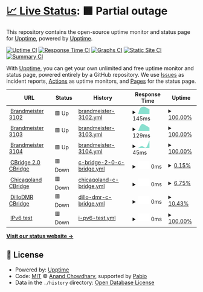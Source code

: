 # [📈 Live Status](https://demo.upptime.js.org): <!--live status--> **🟧 Partial outage**

This repository contains the open-source uptime monitor and status page for [Upptime](https://upptime.js.org), powered by [Upptime](https://github.com/upptime/upptime).

[![Uptime CI](https://github.com/Cotterville/upptime/workflows/Uptime%20CI/badge.svg)](https://github.com/Cotterville/upptime/actions?query=workflow%3A%22Uptime+CI%22)
[![Response Time CI](https://github.com/Cotterville/upptime/workflows/Response%20Time%20CI/badge.svg)](https://github.com/Cotterville/upptime/actions?query=workflow%3A%22Response+Time+CI%22)
[![Graphs CI](https://github.com/Cotterville/upptime/workflows/Graphs%20CI/badge.svg)](https://github.com/Cotterville/upptime/actions?query=workflow%3A%22Graphs+CI%22)
[![Static Site CI](https://github.com/Cotterville/upptime/workflows/Static%20Site%20CI/badge.svg)](https://github.com/Cotterville/upptime/actions?query=workflow%3A%22Static+Site+CI%22)
[![Summary CI](https://github.com/Cotterville/upptime/workflows/Summary%20CI/badge.svg)](https://github.com/Cotterville/upptime/actions?query=workflow%3A%22Summary+CI%22)

With [Upptime](https://upptime.js.org), you can get your own unlimited and free uptime monitor and status page, powered entirely by a GitHub repository. We use [Issues](https://github.com/upptime/upptime/issues) as incident reports, [Actions](https://github.com/Cotterville/upptime/actions) as uptime monitors, and [Pages](https://demo.upptime.js.org) for the status page.

<!--start: status pages-->
<!-- This summary is generated by Upptime (https://github.com/upptime/upptime) -->
<!-- Do not edit this manually, your changes will be overwritten -->
<!-- prettier-ignore -->
| URL | Status | History | Response Time | Uptime |
| --- | ------ | ------- | ------------- | ------ |
| <img alt="" src="https://icons.duckduckgo.com/ip3/74.91.114.19.ico" height="13"> [Brandmeister 3102](http://74.91.114.19) | 🟩 Up | [brandmeister-3102.yml](https://github.com/Cotterville/upptime/commits/HEAD/history/brandmeister-3102.yml) | <details><summary><img alt="Response time graph" src="./graphs/brandmeister-3102/response-time-week.png" height="20"> 145ms</summary><br><a href="https://status.dmrtexas.net/history/brandmeister-3102"><img alt="Response time 145" src="https://img.shields.io/endpoint?url=https%3A%2F%2Fraw.githubusercontent.com%2FCotterville%2Fupptime%2FHEAD%2Fapi%2Fbrandmeister-3102%2Fresponse-time.json"></a><br><a href="https://status.dmrtexas.net/history/brandmeister-3102"><img alt="24-hour response time 145" src="https://img.shields.io/endpoint?url=https%3A%2F%2Fraw.githubusercontent.com%2FCotterville%2Fupptime%2FHEAD%2Fapi%2Fbrandmeister-3102%2Fresponse-time-day.json"></a><br><a href="https://status.dmrtexas.net/history/brandmeister-3102"><img alt="7-day response time 145" src="https://img.shields.io/endpoint?url=https%3A%2F%2Fraw.githubusercontent.com%2FCotterville%2Fupptime%2FHEAD%2Fapi%2Fbrandmeister-3102%2Fresponse-time-week.json"></a><br><a href="https://status.dmrtexas.net/history/brandmeister-3102"><img alt="30-day response time 145" src="https://img.shields.io/endpoint?url=https%3A%2F%2Fraw.githubusercontent.com%2FCotterville%2Fupptime%2FHEAD%2Fapi%2Fbrandmeister-3102%2Fresponse-time-month.json"></a><br><a href="https://status.dmrtexas.net/history/brandmeister-3102"><img alt="1-year response time 145" src="https://img.shields.io/endpoint?url=https%3A%2F%2Fraw.githubusercontent.com%2FCotterville%2Fupptime%2FHEAD%2Fapi%2Fbrandmeister-3102%2Fresponse-time-year.json"></a></details> | <details><summary><a href="https://status.dmrtexas.net/history/brandmeister-3102">100.00%</a></summary><a href="https://status.dmrtexas.net/history/brandmeister-3102"><img alt="All-time uptime 100.00%" src="https://img.shields.io/endpoint?url=https%3A%2F%2Fraw.githubusercontent.com%2FCotterville%2Fupptime%2FHEAD%2Fapi%2Fbrandmeister-3102%2Fuptime.json"></a><br><a href="https://status.dmrtexas.net/history/brandmeister-3102"><img alt="24-hour uptime 100.00%" src="https://img.shields.io/endpoint?url=https%3A%2F%2Fraw.githubusercontent.com%2FCotterville%2Fupptime%2FHEAD%2Fapi%2Fbrandmeister-3102%2Fuptime-day.json"></a><br><a href="https://status.dmrtexas.net/history/brandmeister-3102"><img alt="7-day uptime 100.00%" src="https://img.shields.io/endpoint?url=https%3A%2F%2Fraw.githubusercontent.com%2FCotterville%2Fupptime%2FHEAD%2Fapi%2Fbrandmeister-3102%2Fuptime-week.json"></a><br><a href="https://status.dmrtexas.net/history/brandmeister-3102"><img alt="30-day uptime 100.00%" src="https://img.shields.io/endpoint?url=https%3A%2F%2Fraw.githubusercontent.com%2FCotterville%2Fupptime%2FHEAD%2Fapi%2Fbrandmeister-3102%2Fuptime-month.json"></a><br><a href="https://status.dmrtexas.net/history/brandmeister-3102"><img alt="1-year uptime 100.00%" src="https://img.shields.io/endpoint?url=https%3A%2F%2Fraw.githubusercontent.com%2FCotterville%2Fupptime%2FHEAD%2Fapi%2Fbrandmeister-3102%2Fuptime-year.json"></a></details>
| <img alt="" src="https://icons.duckduckgo.com/ip3/74.91.118.251.ico" height="13"> [Brandmeister 3103](http://74.91.118.251) | 🟩 Up | [brandmeister-3103.yml](https://github.com/Cotterville/upptime/commits/HEAD/history/brandmeister-3103.yml) | <details><summary><img alt="Response time graph" src="./graphs/brandmeister-3103/response-time-week.png" height="20"> 129ms</summary><br><a href="https://status.dmrtexas.net/history/brandmeister-3103"><img alt="Response time 129" src="https://img.shields.io/endpoint?url=https%3A%2F%2Fraw.githubusercontent.com%2FCotterville%2Fupptime%2FHEAD%2Fapi%2Fbrandmeister-3103%2Fresponse-time.json"></a><br><a href="https://status.dmrtexas.net/history/brandmeister-3103"><img alt="24-hour response time 129" src="https://img.shields.io/endpoint?url=https%3A%2F%2Fraw.githubusercontent.com%2FCotterville%2Fupptime%2FHEAD%2Fapi%2Fbrandmeister-3103%2Fresponse-time-day.json"></a><br><a href="https://status.dmrtexas.net/history/brandmeister-3103"><img alt="7-day response time 129" src="https://img.shields.io/endpoint?url=https%3A%2F%2Fraw.githubusercontent.com%2FCotterville%2Fupptime%2FHEAD%2Fapi%2Fbrandmeister-3103%2Fresponse-time-week.json"></a><br><a href="https://status.dmrtexas.net/history/brandmeister-3103"><img alt="30-day response time 129" src="https://img.shields.io/endpoint?url=https%3A%2F%2Fraw.githubusercontent.com%2FCotterville%2Fupptime%2FHEAD%2Fapi%2Fbrandmeister-3103%2Fresponse-time-month.json"></a><br><a href="https://status.dmrtexas.net/history/brandmeister-3103"><img alt="1-year response time 129" src="https://img.shields.io/endpoint?url=https%3A%2F%2Fraw.githubusercontent.com%2FCotterville%2Fupptime%2FHEAD%2Fapi%2Fbrandmeister-3103%2Fresponse-time-year.json"></a></details> | <details><summary><a href="https://status.dmrtexas.net/history/brandmeister-3103">100.00%</a></summary><a href="https://status.dmrtexas.net/history/brandmeister-3103"><img alt="All-time uptime 100.00%" src="https://img.shields.io/endpoint?url=https%3A%2F%2Fraw.githubusercontent.com%2FCotterville%2Fupptime%2FHEAD%2Fapi%2Fbrandmeister-3103%2Fuptime.json"></a><br><a href="https://status.dmrtexas.net/history/brandmeister-3103"><img alt="24-hour uptime 100.00%" src="https://img.shields.io/endpoint?url=https%3A%2F%2Fraw.githubusercontent.com%2FCotterville%2Fupptime%2FHEAD%2Fapi%2Fbrandmeister-3103%2Fuptime-day.json"></a><br><a href="https://status.dmrtexas.net/history/brandmeister-3103"><img alt="7-day uptime 100.00%" src="https://img.shields.io/endpoint?url=https%3A%2F%2Fraw.githubusercontent.com%2FCotterville%2Fupptime%2FHEAD%2Fapi%2Fbrandmeister-3103%2Fuptime-week.json"></a><br><a href="https://status.dmrtexas.net/history/brandmeister-3103"><img alt="30-day uptime 100.00%" src="https://img.shields.io/endpoint?url=https%3A%2F%2Fraw.githubusercontent.com%2FCotterville%2Fupptime%2FHEAD%2Fapi%2Fbrandmeister-3103%2Fuptime-month.json"></a><br><a href="https://status.dmrtexas.net/history/brandmeister-3103"><img alt="1-year uptime 100.00%" src="https://img.shields.io/endpoint?url=https%3A%2F%2Fraw.githubusercontent.com%2FCotterville%2Fupptime%2FHEAD%2Fapi%2Fbrandmeister-3103%2Fuptime-year.json"></a></details>
| <img alt="" src="https://icons.duckduckgo.com/ip3/162.248.88.117.ico" height="13"> [Brandmeister 3104](http://162.248.88.117) | 🟩 Up | [brandmeister-3104.yml](https://github.com/Cotterville/upptime/commits/HEAD/history/brandmeister-3104.yml) | <details><summary><img alt="Response time graph" src="./graphs/brandmeister-3104/response-time-week.png" height="20"> 45ms</summary><br><a href="https://status.dmrtexas.net/history/brandmeister-3104"><img alt="Response time 45" src="https://img.shields.io/endpoint?url=https%3A%2F%2Fraw.githubusercontent.com%2FCotterville%2Fupptime%2FHEAD%2Fapi%2Fbrandmeister-3104%2Fresponse-time.json"></a><br><a href="https://status.dmrtexas.net/history/brandmeister-3104"><img alt="24-hour response time 45" src="https://img.shields.io/endpoint?url=https%3A%2F%2Fraw.githubusercontent.com%2FCotterville%2Fupptime%2FHEAD%2Fapi%2Fbrandmeister-3104%2Fresponse-time-day.json"></a><br><a href="https://status.dmrtexas.net/history/brandmeister-3104"><img alt="7-day response time 45" src="https://img.shields.io/endpoint?url=https%3A%2F%2Fraw.githubusercontent.com%2FCotterville%2Fupptime%2FHEAD%2Fapi%2Fbrandmeister-3104%2Fresponse-time-week.json"></a><br><a href="https://status.dmrtexas.net/history/brandmeister-3104"><img alt="30-day response time 45" src="https://img.shields.io/endpoint?url=https%3A%2F%2Fraw.githubusercontent.com%2FCotterville%2Fupptime%2FHEAD%2Fapi%2Fbrandmeister-3104%2Fresponse-time-month.json"></a><br><a href="https://status.dmrtexas.net/history/brandmeister-3104"><img alt="1-year response time 45" src="https://img.shields.io/endpoint?url=https%3A%2F%2Fraw.githubusercontent.com%2FCotterville%2Fupptime%2FHEAD%2Fapi%2Fbrandmeister-3104%2Fresponse-time-year.json"></a></details> | <details><summary><a href="https://status.dmrtexas.net/history/brandmeister-3104">100.00%</a></summary><a href="https://status.dmrtexas.net/history/brandmeister-3104"><img alt="All-time uptime 100.00%" src="https://img.shields.io/endpoint?url=https%3A%2F%2Fraw.githubusercontent.com%2FCotterville%2Fupptime%2FHEAD%2Fapi%2Fbrandmeister-3104%2Fuptime.json"></a><br><a href="https://status.dmrtexas.net/history/brandmeister-3104"><img alt="24-hour uptime 100.00%" src="https://img.shields.io/endpoint?url=https%3A%2F%2Fraw.githubusercontent.com%2FCotterville%2Fupptime%2FHEAD%2Fapi%2Fbrandmeister-3104%2Fuptime-day.json"></a><br><a href="https://status.dmrtexas.net/history/brandmeister-3104"><img alt="7-day uptime 100.00%" src="https://img.shields.io/endpoint?url=https%3A%2F%2Fraw.githubusercontent.com%2FCotterville%2Fupptime%2FHEAD%2Fapi%2Fbrandmeister-3104%2Fuptime-week.json"></a><br><a href="https://status.dmrtexas.net/history/brandmeister-3104"><img alt="30-day uptime 100.00%" src="https://img.shields.io/endpoint?url=https%3A%2F%2Fraw.githubusercontent.com%2FCotterville%2Fupptime%2FHEAD%2Fapi%2Fbrandmeister-3104%2Fuptime-month.json"></a><br><a href="https://status.dmrtexas.net/history/brandmeister-3104"><img alt="1-year uptime 100.00%" src="https://img.shields.io/endpoint?url=https%3A%2F%2Fraw.githubusercontent.com%2FCotterville%2Fupptime%2FHEAD%2Fapi%2Fbrandmeister-3104%2Fuptime-year.json"></a></details>
| <img alt="" src="https://icons.duckduckgo.com/ip3/64.111.99.38.ico" height="13"> [CBridge 2.0 CBridge](http://64.111.99.38) | 🟥 Down | [c-bridge-2-0-c-bridge.yml](https://github.com/Cotterville/upptime/commits/HEAD/history/c-bridge-2-0-c-bridge.yml) | <details><summary><img alt="Response time graph" src="./graphs/c-bridge-2-0-c-bridge/response-time-week.png" height="20"> 0ms</summary><br><a href="https://status.dmrtexas.net/history/c-bridge-2-0-c-bridge"><img alt="Response time 0" src="https://img.shields.io/endpoint?url=https%3A%2F%2Fraw.githubusercontent.com%2FCotterville%2Fupptime%2FHEAD%2Fapi%2Fc-bridge-2-0-c-bridge%2Fresponse-time.json"></a><br><a href="https://status.dmrtexas.net/history/c-bridge-2-0-c-bridge"><img alt="24-hour response time 0" src="https://img.shields.io/endpoint?url=https%3A%2F%2Fraw.githubusercontent.com%2FCotterville%2Fupptime%2FHEAD%2Fapi%2Fc-bridge-2-0-c-bridge%2Fresponse-time-day.json"></a><br><a href="https://status.dmrtexas.net/history/c-bridge-2-0-c-bridge"><img alt="7-day response time 0" src="https://img.shields.io/endpoint?url=https%3A%2F%2Fraw.githubusercontent.com%2FCotterville%2Fupptime%2FHEAD%2Fapi%2Fc-bridge-2-0-c-bridge%2Fresponse-time-week.json"></a><br><a href="https://status.dmrtexas.net/history/c-bridge-2-0-c-bridge"><img alt="30-day response time 0" src="https://img.shields.io/endpoint?url=https%3A%2F%2Fraw.githubusercontent.com%2FCotterville%2Fupptime%2FHEAD%2Fapi%2Fc-bridge-2-0-c-bridge%2Fresponse-time-month.json"></a><br><a href="https://status.dmrtexas.net/history/c-bridge-2-0-c-bridge"><img alt="1-year response time 0" src="https://img.shields.io/endpoint?url=https%3A%2F%2Fraw.githubusercontent.com%2FCotterville%2Fupptime%2FHEAD%2Fapi%2Fc-bridge-2-0-c-bridge%2Fresponse-time-year.json"></a></details> | <details><summary><a href="https://status.dmrtexas.net/history/c-bridge-2-0-c-bridge">0.15%</a></summary><a href="https://status.dmrtexas.net/history/c-bridge-2-0-c-bridge"><img alt="All-time uptime 0.15%" src="https://img.shields.io/endpoint?url=https%3A%2F%2Fraw.githubusercontent.com%2FCotterville%2Fupptime%2FHEAD%2Fapi%2Fc-bridge-2-0-c-bridge%2Fuptime.json"></a><br><a href="https://status.dmrtexas.net/history/c-bridge-2-0-c-bridge"><img alt="24-hour uptime 0.15%" src="https://img.shields.io/endpoint?url=https%3A%2F%2Fraw.githubusercontent.com%2FCotterville%2Fupptime%2FHEAD%2Fapi%2Fc-bridge-2-0-c-bridge%2Fuptime-day.json"></a><br><a href="https://status.dmrtexas.net/history/c-bridge-2-0-c-bridge"><img alt="7-day uptime 0.15%" src="https://img.shields.io/endpoint?url=https%3A%2F%2Fraw.githubusercontent.com%2FCotterville%2Fupptime%2FHEAD%2Fapi%2Fc-bridge-2-0-c-bridge%2Fuptime-week.json"></a><br><a href="https://status.dmrtexas.net/history/c-bridge-2-0-c-bridge"><img alt="30-day uptime 0.15%" src="https://img.shields.io/endpoint?url=https%3A%2F%2Fraw.githubusercontent.com%2FCotterville%2Fupptime%2FHEAD%2Fapi%2Fc-bridge-2-0-c-bridge%2Fuptime-month.json"></a><br><a href="https://status.dmrtexas.net/history/c-bridge-2-0-c-bridge"><img alt="1-year uptime 0.15%" src="https://img.shields.io/endpoint?url=https%3A%2F%2Fraw.githubusercontent.com%2FCotterville%2Fupptime%2FHEAD%2Fapi%2Fc-bridge-2-0-c-bridge%2Fuptime-year.json"></a></details>
| <img alt="" src="https://icons.duckduckgo.com/ip3/107.191.49.134.ico" height="13"> [Chicagoland CBridge](http://107.191.49.134) | 🟥 Down | [chicagoland-c-bridge.yml](https://github.com/Cotterville/upptime/commits/HEAD/history/chicagoland-c-bridge.yml) | <details><summary><img alt="Response time graph" src="./graphs/chicagoland-c-bridge/response-time-week.png" height="20"> 0ms</summary><br><a href="https://status.dmrtexas.net/history/chicagoland-c-bridge"><img alt="Response time 0" src="https://img.shields.io/endpoint?url=https%3A%2F%2Fraw.githubusercontent.com%2FCotterville%2Fupptime%2FHEAD%2Fapi%2Fchicagoland-c-bridge%2Fresponse-time.json"></a><br><a href="https://status.dmrtexas.net/history/chicagoland-c-bridge"><img alt="24-hour response time 0" src="https://img.shields.io/endpoint?url=https%3A%2F%2Fraw.githubusercontent.com%2FCotterville%2Fupptime%2FHEAD%2Fapi%2Fchicagoland-c-bridge%2Fresponse-time-day.json"></a><br><a href="https://status.dmrtexas.net/history/chicagoland-c-bridge"><img alt="7-day response time 0" src="https://img.shields.io/endpoint?url=https%3A%2F%2Fraw.githubusercontent.com%2FCotterville%2Fupptime%2FHEAD%2Fapi%2Fchicagoland-c-bridge%2Fresponse-time-week.json"></a><br><a href="https://status.dmrtexas.net/history/chicagoland-c-bridge"><img alt="30-day response time 0" src="https://img.shields.io/endpoint?url=https%3A%2F%2Fraw.githubusercontent.com%2FCotterville%2Fupptime%2FHEAD%2Fapi%2Fchicagoland-c-bridge%2Fresponse-time-month.json"></a><br><a href="https://status.dmrtexas.net/history/chicagoland-c-bridge"><img alt="1-year response time 0" src="https://img.shields.io/endpoint?url=https%3A%2F%2Fraw.githubusercontent.com%2FCotterville%2Fupptime%2FHEAD%2Fapi%2Fchicagoland-c-bridge%2Fresponse-time-year.json"></a></details> | <details><summary><a href="https://status.dmrtexas.net/history/chicagoland-c-bridge">6.75%</a></summary><a href="https://status.dmrtexas.net/history/chicagoland-c-bridge"><img alt="All-time uptime 6.75%" src="https://img.shields.io/endpoint?url=https%3A%2F%2Fraw.githubusercontent.com%2FCotterville%2Fupptime%2FHEAD%2Fapi%2Fchicagoland-c-bridge%2Fuptime.json"></a><br><a href="https://status.dmrtexas.net/history/chicagoland-c-bridge"><img alt="24-hour uptime 6.75%" src="https://img.shields.io/endpoint?url=https%3A%2F%2Fraw.githubusercontent.com%2FCotterville%2Fupptime%2FHEAD%2Fapi%2Fchicagoland-c-bridge%2Fuptime-day.json"></a><br><a href="https://status.dmrtexas.net/history/chicagoland-c-bridge"><img alt="7-day uptime 6.75%" src="https://img.shields.io/endpoint?url=https%3A%2F%2Fraw.githubusercontent.com%2FCotterville%2Fupptime%2FHEAD%2Fapi%2Fchicagoland-c-bridge%2Fuptime-week.json"></a><br><a href="https://status.dmrtexas.net/history/chicagoland-c-bridge"><img alt="30-day uptime 6.75%" src="https://img.shields.io/endpoint?url=https%3A%2F%2Fraw.githubusercontent.com%2FCotterville%2Fupptime%2FHEAD%2Fapi%2Fchicagoland-c-bridge%2Fuptime-month.json"></a><br><a href="https://status.dmrtexas.net/history/chicagoland-c-bridge"><img alt="1-year uptime 6.75%" src="https://img.shields.io/endpoint?url=https%3A%2F%2Fraw.githubusercontent.com%2FCotterville%2Fupptime%2FHEAD%2Fapi%2Fchicagoland-c-bridge%2Fuptime-year.json"></a></details>
| <img alt="" src="https://icons.duckduckgo.com/ip3/45.55.152.18.ico" height="13"> [DilloDMR CBridge](http://45.55.152.18) | 🟥 Down | [dillo-dmr-c-bridge.yml](https://github.com/Cotterville/upptime/commits/HEAD/history/dillo-dmr-c-bridge.yml) | <details><summary><img alt="Response time graph" src="./graphs/dillo-dmr-c-bridge/response-time-week.png" height="20"> 0ms</summary><br><a href="https://status.dmrtexas.net/history/dillo-dmr-c-bridge"><img alt="Response time 0" src="https://img.shields.io/endpoint?url=https%3A%2F%2Fraw.githubusercontent.com%2FCotterville%2Fupptime%2FHEAD%2Fapi%2Fdillo-dmr-c-bridge%2Fresponse-time.json"></a><br><a href="https://status.dmrtexas.net/history/dillo-dmr-c-bridge"><img alt="24-hour response time 0" src="https://img.shields.io/endpoint?url=https%3A%2F%2Fraw.githubusercontent.com%2FCotterville%2Fupptime%2FHEAD%2Fapi%2Fdillo-dmr-c-bridge%2Fresponse-time-day.json"></a><br><a href="https://status.dmrtexas.net/history/dillo-dmr-c-bridge"><img alt="7-day response time 0" src="https://img.shields.io/endpoint?url=https%3A%2F%2Fraw.githubusercontent.com%2FCotterville%2Fupptime%2FHEAD%2Fapi%2Fdillo-dmr-c-bridge%2Fresponse-time-week.json"></a><br><a href="https://status.dmrtexas.net/history/dillo-dmr-c-bridge"><img alt="30-day response time 0" src="https://img.shields.io/endpoint?url=https%3A%2F%2Fraw.githubusercontent.com%2FCotterville%2Fupptime%2FHEAD%2Fapi%2Fdillo-dmr-c-bridge%2Fresponse-time-month.json"></a><br><a href="https://status.dmrtexas.net/history/dillo-dmr-c-bridge"><img alt="1-year response time 0" src="https://img.shields.io/endpoint?url=https%3A%2F%2Fraw.githubusercontent.com%2FCotterville%2Fupptime%2FHEAD%2Fapi%2Fdillo-dmr-c-bridge%2Fresponse-time-year.json"></a></details> | <details><summary><a href="https://status.dmrtexas.net/history/dillo-dmr-c-bridge">10.43%</a></summary><a href="https://status.dmrtexas.net/history/dillo-dmr-c-bridge"><img alt="All-time uptime 10.43%" src="https://img.shields.io/endpoint?url=https%3A%2F%2Fraw.githubusercontent.com%2FCotterville%2Fupptime%2FHEAD%2Fapi%2Fdillo-dmr-c-bridge%2Fuptime.json"></a><br><a href="https://status.dmrtexas.net/history/dillo-dmr-c-bridge"><img alt="24-hour uptime 10.43%" src="https://img.shields.io/endpoint?url=https%3A%2F%2Fraw.githubusercontent.com%2FCotterville%2Fupptime%2FHEAD%2Fapi%2Fdillo-dmr-c-bridge%2Fuptime-day.json"></a><br><a href="https://status.dmrtexas.net/history/dillo-dmr-c-bridge"><img alt="7-day uptime 10.43%" src="https://img.shields.io/endpoint?url=https%3A%2F%2Fraw.githubusercontent.com%2FCotterville%2Fupptime%2FHEAD%2Fapi%2Fdillo-dmr-c-bridge%2Fuptime-week.json"></a><br><a href="https://status.dmrtexas.net/history/dillo-dmr-c-bridge"><img alt="30-day uptime 10.43%" src="https://img.shields.io/endpoint?url=https%3A%2F%2Fraw.githubusercontent.com%2FCotterville%2Fupptime%2FHEAD%2Fapi%2Fdillo-dmr-c-bridge%2Fuptime-month.json"></a><br><a href="https://status.dmrtexas.net/history/dillo-dmr-c-bridge"><img alt="1-year uptime 10.43%" src="https://img.shields.io/endpoint?url=https%3A%2F%2Fraw.githubusercontent.com%2FCotterville%2Fupptime%2FHEAD%2Fapi%2Fdillo-dmr-c-bridge%2Fuptime-year.json"></a></details>
| <img alt="" src="https://icons.duckduckgo.com/ip3/null.ico" height="13"> [IPv6 test](forwardemail.net) | 🟥 Down | [i-pv6-test.yml](https://github.com/Cotterville/upptime/commits/HEAD/history/i-pv6-test.yml) | <details><summary><img alt="Response time graph" src="./graphs/i-pv6-test/response-time-week.png" height="20"> 0ms</summary><br><a href="https://status.dmrtexas.net/history/i-pv6-test"><img alt="Response time 0" src="https://img.shields.io/endpoint?url=https%3A%2F%2Fraw.githubusercontent.com%2FCotterville%2Fupptime%2FHEAD%2Fapi%2Fi-pv6-test%2Fresponse-time.json"></a><br><a href="https://status.dmrtexas.net/history/i-pv6-test"><img alt="24-hour response time 0" src="https://img.shields.io/endpoint?url=https%3A%2F%2Fraw.githubusercontent.com%2FCotterville%2Fupptime%2FHEAD%2Fapi%2Fi-pv6-test%2Fresponse-time-day.json"></a><br><a href="https://status.dmrtexas.net/history/i-pv6-test"><img alt="7-day response time 0" src="https://img.shields.io/endpoint?url=https%3A%2F%2Fraw.githubusercontent.com%2FCotterville%2Fupptime%2FHEAD%2Fapi%2Fi-pv6-test%2Fresponse-time-week.json"></a><br><a href="https://status.dmrtexas.net/history/i-pv6-test"><img alt="30-day response time 0" src="https://img.shields.io/endpoint?url=https%3A%2F%2Fraw.githubusercontent.com%2FCotterville%2Fupptime%2FHEAD%2Fapi%2Fi-pv6-test%2Fresponse-time-month.json"></a><br><a href="https://status.dmrtexas.net/history/i-pv6-test"><img alt="1-year response time 0" src="https://img.shields.io/endpoint?url=https%3A%2F%2Fraw.githubusercontent.com%2FCotterville%2Fupptime%2FHEAD%2Fapi%2Fi-pv6-test%2Fresponse-time-year.json"></a></details> | <details><summary><a href="https://status.dmrtexas.net/history/i-pv6-test">100.00%</a></summary><a href="https://status.dmrtexas.net/history/i-pv6-test"><img alt="All-time uptime 100.00%" src="https://img.shields.io/endpoint?url=https%3A%2F%2Fraw.githubusercontent.com%2FCotterville%2Fupptime%2FHEAD%2Fapi%2Fi-pv6-test%2Fuptime.json"></a><br><a href="https://status.dmrtexas.net/history/i-pv6-test"><img alt="24-hour uptime 100.00%" src="https://img.shields.io/endpoint?url=https%3A%2F%2Fraw.githubusercontent.com%2FCotterville%2Fupptime%2FHEAD%2Fapi%2Fi-pv6-test%2Fuptime-day.json"></a><br><a href="https://status.dmrtexas.net/history/i-pv6-test"><img alt="7-day uptime 100.00%" src="https://img.shields.io/endpoint?url=https%3A%2F%2Fraw.githubusercontent.com%2FCotterville%2Fupptime%2FHEAD%2Fapi%2Fi-pv6-test%2Fuptime-week.json"></a><br><a href="https://status.dmrtexas.net/history/i-pv6-test"><img alt="30-day uptime 100.00%" src="https://img.shields.io/endpoint?url=https%3A%2F%2Fraw.githubusercontent.com%2FCotterville%2Fupptime%2FHEAD%2Fapi%2Fi-pv6-test%2Fuptime-month.json"></a><br><a href="https://status.dmrtexas.net/history/i-pv6-test"><img alt="1-year uptime 100.00%" src="https://img.shields.io/endpoint?url=https%3A%2F%2Fraw.githubusercontent.com%2FCotterville%2Fupptime%2FHEAD%2Fapi%2Fi-pv6-test%2Fuptime-year.json"></a></details>

<!--end: status pages-->

[**Visit our status website →**](https://demo.upptime.js.org)

## 📄 License

- Powered by: [Upptime](https://github.com/upptime/upptime)
- Code: [MIT](./LICENSE) © [Anand Chowdhary](https://anandchowdhary.com), supported by [Pabio](https://pabio.com)
- Data in the `./history` directory: [Open Database License](https://opendatacommons.org/licenses/odbl/1-0/)
